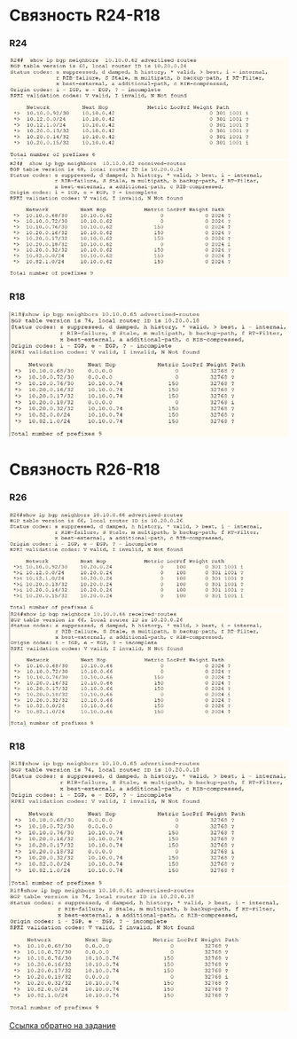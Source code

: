 
# Связность R24-R18 
###   R24

<img src='pic/r24_adv.JPG'>   
<img src='pic/r24_recive.JPG'>

### R18  

<img src='pic/r18_adv.JPG'>  

# Связность R26-R18   
###   R26

<img src='pic/r26_adv.JPG'>  
<img src='pic/r26_recive.JPG'>  

### R18

<img src='pic/r18_adv.JPG'> 
<img src='pic/r18_adv2.JPG'> 

[Ссылка обратно на задание](/labs/lab10/filt_as-path_spb/README.md#)   